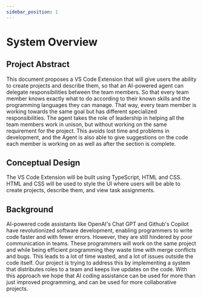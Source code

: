 ```yaml
---
sidebar_position: 1
---
```


# System Overview

## Project Abstract

This document proposes a VS Code Extension that will give users the ability to create projects and describe them, so that an AI-powered agent can delegate responsibilities between the team members. So that every team member knows exactly what to do according to their known skills and the programming languages they can manage. That way, every team member is working towards the same goal but has different specialized responsibilities. The agent takes the role of leadership in helping all the team members work in unison, but without working on the same requirement for the project. This avoids lost time and problems in development, and the Agent is also able to give suggestions on the code each member is working on as well as after the section is complete. 

## Conceptual Design
The VS Code Extension will be built using TypeScript, HTML and CSS. HTML and CSS will be used to style the UI where users will be able to create projects, describe them, and view task assignments.
 
## Background 
AI-powered code assistants like OpenAI's Chat GPT and Github's Copilot have revolutionized software development, enabling programmers to write code faster and with fewer errors. However, they are still hindered by poor communication in teams. These programmers will work on the same project and while being efficient programming they waste time with merge conflicts and bugs. This leads to a lot of time wasted, and a lot of issues outside the code itself. Our project is trying to address this by implementing a system that distributes roles to a team and keeps live updates on the code. With this approach we hope that AI coding assistance can be used for more than just improved programming, and can be used for more collaborative projects.
